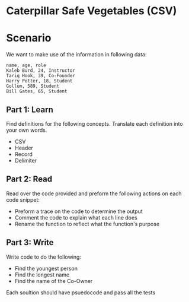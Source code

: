 
# Caterpillar Safe Vegetables (CSV)

# Scenario

We want to make use of the information in following data:

```text
name, age, role
Kaleb Burd, 24, Instructor
Tariq Hook, 39, Co-Founder
Harry Potter, 18, Student
Gollum, 589, Student
Bill Gates, 65, Student
```

## Part 1: Learn

Find definitions for the following concepts. Translate each definition into your own words.

* CSV
* Header
* Record
* Delimiter

## Part 2: Read

Read over the code provided and preform the following actions on each code snippet:

* Preform a trace on the code to determine the output
* Comment the code to explain what each line does
* Rename the function to reflect what the function's purpose

## Part 3: Write

Write code to do the following:

* Find the youngest person
* Find the longest name
* Find the name of the Co-Owner

Each soultion should have psuedocode and pass all the tests
